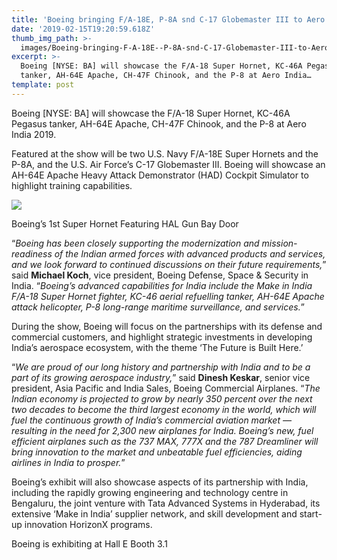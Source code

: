 ```yaml
---
title: 'Boeing bringing F/A-18E, P-8A snd C-17 Globemaster III to Aero India 2019'
date: '2019-02-15T19:20:59.618Z'
thumb_img_path: >-
  images/Boeing-bringing-F-A-18E--P-8A-snd-C-17-Globemaster-III-to-Aero-India-2019/1*9151QmjQkzT5D7tUA4aVkw.jpeg
excerpt: >-
  Boeing [NYSE: BA] will showcase the F/A-18 Super Hornet, KC-46A Pegasus
  tanker, AH-64E Apache, CH-47F Chinook, and the P-8 at Aero India…
template: post
---
```

Boeing \[NYSE: BA\] will showcase the F/A-18 Super Hornet, KC-46A Pegasus tanker, AH-64E Apache, CH-47F Chinook, and the P-8 at Aero India 2019.

Featured at the show will be two U.S. Navy F/A-18E Super Hornets and the P-8A, and the U.S. Air Force’s C-17 Globemaster III. Boeing will showcase an AH-64E Apache Heavy Attack Demonstrator (HAD) Cockpit Simulator to highlight training capabilities.

![](/images/Boeing-bringing-F-A-18E--P-8A-snd-C-17-Globemaster-III-to-Aero-India-2019/1*9151QmjQkzT5D7tUA4aVkw.jpeg)

<figcaption>Boeing’s 1st Super Hornet Featuring HAL Gun Bay&nbsp;Door</figcaption>

“*Boeing has been closely supporting the modernization and mission-readiness of the Indian armed forces with advanced products and services, and we look forward to continued discussions on their future requirements,*” said **Michael Koch**, vice president, Boeing Defense, Space & Security in India. “*Boeing’s advanced capabilities for India include the Make in India F/A-18 Super Hornet fighter, KC-46 aerial refuelling tanker, AH-64E Apache attack helicopter, P-8 long-range maritime surveillance, and services.*”

During the show, Boeing will focus on the partnerships with its defense and commercial customers, and highlight strategic investments in developing India’s aerospace ecosystem, with the theme ‘The Future is Built Here.’

“*We are proud of our long history and partnership with India and to be a part of its growing aerospace industry,*” said **Dinesh Keskar**, senior vice president, Asia Pacific and India Sales, Boeing Commercial Airplanes. “*The Indian economy is projected to grow by nearly 350 percent over the next two decades to become the third largest economy in the world, which will fuel the continuous growth of India’s commercial aviation market — resulting in the need for 2,300 new airplanes for India. Boeing’s new, fuel efficient airplanes such as the 737 MAX, 777X and the 787 Dreamliner will bring innovation to the market and unbeatable fuel efficiencies, aiding airlines in India to prosper.*”

Boeing’s exhibit will also showcase aspects of its partnership with India, including the rapidly growing engineering and technology centre in Bengaluru, the joint venture with Tata Advanced Systems in Hyderabad, its extensive ‘Make in India’ supplier network, and skill development and start-up innovation HorizonX programs.

Boeing is exhibiting at Hall E Booth 3.1
